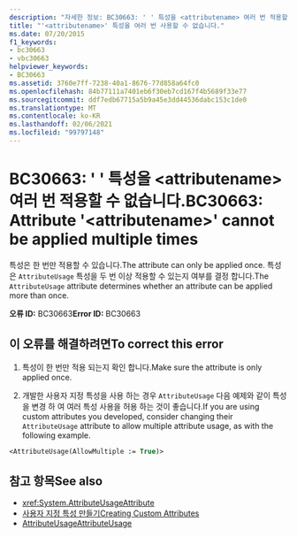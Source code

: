 ```yaml
---
description: "자세한 정보: BC30663: ' ' 특성을 <attributename> 여러 번 적용할 수 없습니다."
title: "'<attributename>' 특성을 여러 번 사용할 수 없습니다."
ms.date: 07/20/2015
f1_keywords:
- bc30663
- vbc30663
helpviewer_keywords:
- BC30663
ms.assetid: 3760e7ff-7238-40a1-8676-77d858a64fc0
ms.openlocfilehash: 84b77111a7401eb6f30eb7cd167f4b5689f33e77
ms.sourcegitcommit: ddf7edb67715a5b9a45e3dd44536dabc153c1de0
ms.translationtype: MT
ms.contentlocale: ko-KR
ms.lasthandoff: 02/06/2021
ms.locfileid: "99797148"
---
```

# <a name="bc30663-attribute-attributename-cannot-be-applied-multiple-times"></a><span data-ttu-id="966e4-103">BC30663: ' ' 특성을 \<attributename> 여러 번 적용할 수 없습니다.</span><span class="sxs-lookup"><span data-stu-id="966e4-103">BC30663: Attribute '\<attributename>' cannot be applied multiple times</span></span>

<span data-ttu-id="966e4-104">특성은 한 번만 적용할 수 있습니다.</span><span class="sxs-lookup"><span data-stu-id="966e4-104">The attribute can only be applied once.</span></span> <span data-ttu-id="966e4-105">특성은 `AttributeUsage` 특성을 두 번 이상 적용할 수 있는지 여부를 결정 합니다.</span><span class="sxs-lookup"><span data-stu-id="966e4-105">The `AttributeUsage` attribute determines whether an attribute can be applied more than once.</span></span>

 <span data-ttu-id="966e4-106">**오류 ID:** BC30663</span><span class="sxs-lookup"><span data-stu-id="966e4-106">**Error ID:** BC30663</span></span>

## <a name="to-correct-this-error"></a><span data-ttu-id="966e4-107">이 오류를 해결하려면</span><span class="sxs-lookup"><span data-stu-id="966e4-107">To correct this error</span></span>

1. <span data-ttu-id="966e4-108">특성이 한 번만 적용 되는지 확인 합니다.</span><span class="sxs-lookup"><span data-stu-id="966e4-108">Make sure the attribute is only applied once.</span></span>

2. <span data-ttu-id="966e4-109">개발한 사용자 지정 특성을 사용 하는 경우 `AttributeUsage` 다음 예제와 같이 특성을 변경 하 여 여러 특성 사용을 허용 하는 것이 좋습니다.</span><span class="sxs-lookup"><span data-stu-id="966e4-109">If you are using custom attributes you developed, consider changing their `AttributeUsage` attribute to allow multiple attribute usage, as with the following example.</span></span>

```vb
<AttributeUsage(AllowMultiple := True)>
```

## <a name="see-also"></a><span data-ttu-id="966e4-110">참고 항목</span><span class="sxs-lookup"><span data-stu-id="966e4-110">See also</span></span>

- <xref:System.AttributeUsageAttribute>
- [<span data-ttu-id="966e4-111">사용자 지정 특성 만들기</span><span class="sxs-lookup"><span data-stu-id="966e4-111">Creating Custom Attributes</span></span>](../../programming-guide/concepts/attributes/creating-custom-attributes.md)
- [<span data-ttu-id="966e4-112">AttributeUsage</span><span class="sxs-lookup"><span data-stu-id="966e4-112">AttributeUsage</span></span>](../../programming-guide/concepts/attributes/attributeusage.md)
